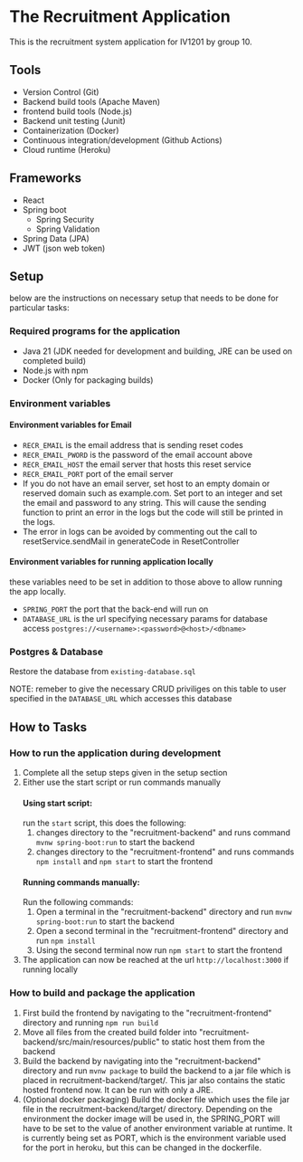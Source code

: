 

# The Recruitment Application

This is the recruitment system application for IV1201 by group 10. 


## Tools 


* Version Control (Git)
* Backend build tools (Apache Maven)
* frontend build tools (Node.js)
* Backend unit testing (Junit)
* Containerization (Docker)
* Continuous integration/development (Github Actions)
* Cloud runtime (Heroku)

## Frameworks
* React
* Spring boot 
	* Spring Security
	* Spring Validation
* Spring Data (JPA)
* JWT (json web token)

## Setup
below are the instructions on necessary setup that needs to be done for particular tasks:
### Required programs for the application
* Java 21 (JDK needed for development and building, JRE can be used on completed build)
* Node.js with npm
* Docker (Only for packaging builds)
### Environment variables 
#### Environment variables for Email
* `RECR_EMAIL` is the email address that is sending reset codes
* `RECR_EMAIL_PWORD` is the password of the email account above
* `RECR_EMAIL_HOST` the email server that hosts this reset service
* `RECR_EMAIL_PORT` port of the email server
* If you do not have an email server, set host to an empty domain or reserved domain such as example.com. Set port to an integer and set the email and password to any string. This will cause the sending function to print an error in the logs but the code will still be printed in the logs.
* The error in logs can be avoided by commenting out the call to resetService.sendMail in generateCode in ResetController
#### Environment variables for running application locally
these variables need to be set in addition to those above to allow running the app locally.   

* `SPRING_PORT` the port that the back-end will run on
* `DATABASE_URL` is the url specifying necessary params for database access  `postgres://<username>:<password>@<host>/<dbname>`

### Postgres & Database 
Restore the database from `existing-database.sql` 

NOTE: remeber to give the necessary CRUD priviliges on this table to user specified in the `DATABASE_URL` which accesses this database
## How to Tasks

### How to run the application during development

1. Complete all the setup steps given in the setup section 
2. Either use the start script or run commands manually
	#### Using start script:
     run the `start` script,
	this does the following: 
   	1. changes directory to the "recruitment-backend" and runs command `mvnw spring-boot:run`  to start the backend
    2.  changes directory to the "recruitment-frontend" and runs commands `npm install` and `npm start`  to start the frontend
 	#### Running commands manually:
	Run the following commands:
  	1. Open a terminal in the "recruitment-backend" directory and run `mvnw spring-boot:run` to start the backend
   	2. Open a second terminal in the "recruitment-frontend" directory and run `npm install`
   	3. Using the second terminal now run `npm start` to start the frontend
3. The application can now be reached at the url `http://localhost:3000` if running locally

### How to build and package the application

1. First build the frontend by navigating to the "recruitment-frontend" directory and running `npm run build`
2. Move all files from the created build folder into "recruitment-backend/src/main/resources/public" to static host them from the backend
3. Build the backend by navigating into the "recruitment-backend" directory and run `mvnw package` to build the backend to a jar file which is placed in recruitment-backend/target/. This jar also contains the static hosted frontend now. It can be run with only a JRE. 
4. (Optional docker packaging) Build the docker file which uses the file jar file in the recruitment-backend/target/ directory. Depending on the environment the docker image will be used in, the SPRING_PORT will have to be set to the value of another environment variable at runtime. It is currently being set as PORT, which is the environment variable used for the port in heroku, but this can be changed in the dockerfile.








